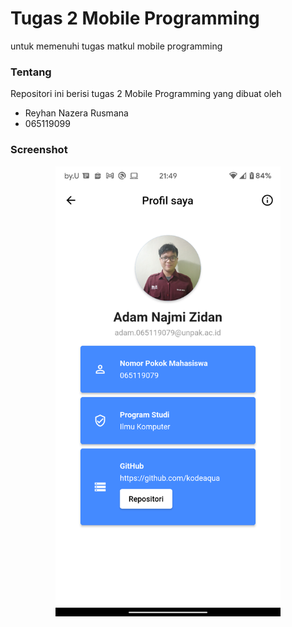 # Tugas 2 Mobile Programming
untuk memenuhi tugas matkul mobile programming
### Tentang
Repositori ini berisi tugas 2 Mobile Programming yang dibuat oleh
- Reyhan Nazera Rusmana
- 065119099
### Screenshot
<p align="center">
<img src="https://raw.githubusercontent.com/kodeaqua/mobpro-tugas2/main/demo.png" alt="screenshot" width="360" />
</p>

